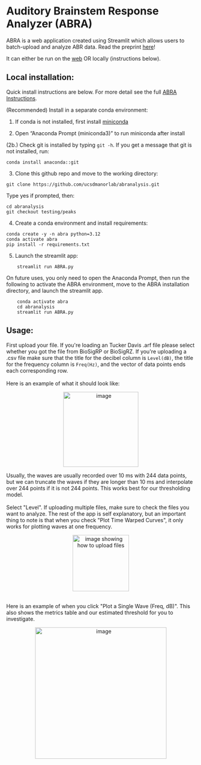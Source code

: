 # Auditory Brainstem Response Analyzer (ABRA)
ABRA is a web application created using Streamlit which allows users to batch-upload and analyze ABR data. Read the preprint [here](https://www.biorxiv.org/content/10.1101/2024.06.20.599815v2)!

It can either be run on the [web](https://abra.ucsd.edu) OR locally (instructions below).

## Local installation:
Quick install instructions are below. For more detail see the full [ABRA Instructions](https://github.com/ucsdmanorlab/abranalysis/blob/main/ABRA_Instructions.pdf).

(Recommended) Install in a separate conda environment:
1. If conda is not installed, first install [miniconda](https://www.anaconda.com/docs/getting-started/miniconda/install)

2. Open “Anaconda Prompt (miniconda3)” to run miniconda after install

(2b.) Check git is installed by typing `git -h`. If you get a message that git is not installed, run:
```
conda install anaconda::git
```

3. Clone this github repo and move to the working directory:
```
git clone https://github.com/ucsdmanorlab/abranalysis.git
```
Type yes if prompted, then:
```
cd abranalysis
git checkout testing/peaks
```
4. Create a conda environment and install requirements:
```
conda create -y -n abra python=3.12
conda activate abra
pip install -r requirements.txt
```
5. Launch the streamlit app:
```
    streamlit run ABRA.py
```
On future uses, you only need to open the Anaconda Prompt, then run the following to activate the ABRA environment, move to the ABRA installation directory, and launch the streamlit app. 
```
    conda activate abra
    cd abranalysis
    streamlit run ABRA.py
```
## Usage: 
First upload your file. If you're loading an Tucker Davis .arf file please select whether you got the file from BioSigRP or BioSigRZ. If you're uploading a .csv file make sure that the title for the decibel column is `Level(dB)`, the title for the frequency column is `Freq(Hz)`, and the vector of data points ends each corresponding row.
<br></br>
Here is an example of what it should look like:
<p align="center">
<img width="200" alt="image" src="https://github.com/abhierra2/ucsdpracticum/assets/138847449/55317741-5585-47c8-9e45-90df52de8957">
</p>
Usually, the waves are usually recorded over 10 ms with 244 data points, but we can truncate the waves if they are longer than 10 ms and interpolate over 244 points if it is not 244 points. This works best for our thresholding model.
<br></br>
Select "Level". If uploading multiple files, make sure to check the files you want to analyze. The rest of the app is self explanatory, but an important thing to note is that when you check "Plot Time Warped Curves", it only works for plotting waves at one frequency.
<br>
<p align="center">
<img width="150" alt="image showing how to upload files" src="https://github.com/abhierra2/ucsdpracticum/assets/138847449/f56df5a4-4712-4a12-bfe9-5f7b0fcc2ed6">
</p>
<br>
Here is an example of when you click "Plot a Single Wave (Freq, dB)". This also shows the metrics table and our estimated threshold for you to investigate.
<p align="center">
<img width="350" alt="image" src="https://github.com/abhierra2/ucsdpracticum/assets/138847449/c9b5ebd5-a8c8-40de-87aa-36b4af22b311">
</p>
